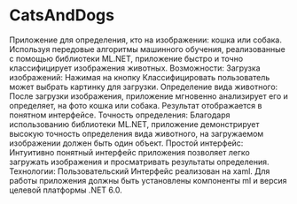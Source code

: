 # CatsAndDogs
Приложение для определения, кто на изображении: кошка или собака. Используя передовые алгоритмы машинного обучения, реализованные с помощью библиотеки ML.NET, приложение быстро и точно классифицирует изображения животных.
Возможности:
    Загрузка изображений: Нажимая на кнопку Классифицировать пользователь может выбрать картинку для загрузки.
    Определение вида животного: После загрузки изображения, приложение мгновенно анализирует его и определяет, на фото кошка или собака. Результат отображается в понятном интерфейсе.
    Точность определения: Благодаря использованию библиотеки ML.NET, приложение демонстрирует высокую точность определения вида животного, на загружаемом изображении должен быть один объект.
    Простой интерфейс: Интуитивно понятный интерфейс приложения позволяет легко загружать изображения и просматривать результаты определения. 
Технологии: 
     Пользовательский Интерфейс реализован на xaml.
     Для работы приложения должны быть установлены компоненты ml и версия целевой платформы .NET 6.0.    
